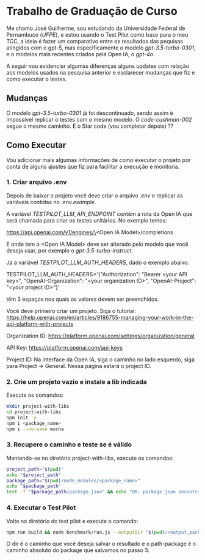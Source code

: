 # Trabalho de Graduação de Curso

Me chamo José Guilherme, sou estudando da Universidade Federal de Pernambuco (*UFPE*), e estou usando o Test Pilot como base para o meu TCC, a ideia é fazer um comparativo entre os resultados das pequisas atingidos com o gpt-5, mas especificamente o modelo *gpt-3.5-turbo-0301*, e o modelos mais recentes criados pela Open IA, o *gpt-4o*.

A seguir vou evidenciar algumas diferenças alguns updates com relação aos modelos usados na pesquisa anterior e esclarecer mudanças que fiz e como executar o testes.

## Mudanças

O modelo *gpt-3.5-turbo-0301* já foi descontinuado, sendo assim é impossível replicar o testes com o mesmo modelo. O *code-cushman-002* segue o mesmo caminho. E o Star code (vou completar depois) ??

## Como Executar

Vou adicionar mais algumas informações de como executar o projeto por conta de alguns ajustes que fiz para facilitar a execução e monitoria.

### 1. Criar arquivo .env
Depois de baixar o projeto você deve criar o arquivo *.env* e replicar as variáveis contidas no *.env.example*.

A variável *TESTPILOT_LLM_API_ENDPOINT* contém a rota da Open IA que será chamada para criar os testes unitários. No exemplo temos:

https://api.openai.com/v1/engines/\<Open IA Model\>/completions

E onde tem o \<Open IA Model\> deve ser alterado pelo modelo que você deseja usar, por exemplo o *gpt-3.5-turbo-instruct*.

Ja a variável *TESTPILOT_LLM_AUTH_HEADERS*, dado o exemplo abaixo:

TESTPILOT_LLM_AUTH_HEADERS='{"Authorization": "Bearer \<your API key\>", "OpenAI-Organization": "\<your organization ID\>", "OpenAI-Project": "\<your project ID\>"}'

têm 3 espaços nos quais os valores devem ser preenchidos.

Você deve primeiro criar um projeto. Siga o tutorial:
https://help.openai.com/en/articles/9186755-managing-your-work-in-the-api-platform-with-projects

Organization ID: https://platform.openai.com/settings/organization/general

API Key: https://platform.openai.com/api-keys

Project ID: Na interface da Open IA, siga o caminho no lado esquerdo, siga para Project -> General. Nessa página estará o project ID.

### 2. Crie um projeto vazio e instale a lib indicada

Execute os comandos:

```sh
mkdir project-with-libs
cd project-with-libs
npm init -y
npm i <package_name>
npm i --no-save mocha
```

### 3. Recupere o caminho e teste se é válido

Mantendo-se no diretório project-with-libs, execute os comandos:

```sh
project_path="$(pwd)"
echo "$project_path"
package_path="$(pwd)/node_modules/<package_name>"
echo "$package_path"
test -f "$package_path/package.json" && echo "OK: package.json encontrado"
```

### 4. Executar o Test Pilot

Volte no diretório do test pilot e execute o comando:

```sh
npm run build && node benchmark/run.js --outputDir "$(pwd)/<output_package>" --package \<package_path\>
```

O dir é o caminho que você deseja salvar o resultado e o path-package é o caminho absoluto do package que salvamos no passo 3. 


